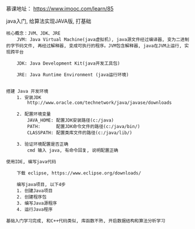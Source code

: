 慕课地址：
    https://www.imooc.com/learn/85

java入门, 给算法实现JAVA版, 打基础

    核心概念：JVM、JDK、JRE
        JVM: Java Virtual Machine(java虚拟机), java源文件经过编译器, 变为二进制的字节码文件, 再经过解释器, 变成可执行的程序。JVM包含解释器, java在JVM上运行, 实现跨平台

        JDK: Java Development Kit(java开发工具包)

        JRE: Java Runtime Environment (java运行环境)


    搭建 Java 开发环境
        1. 安装JDK
            http://www.oracle.com/technetwork/java/javase/downloads

        2. 配置环境变量
            JAVA_HOME: 配置JDK安装路径(c:/java)
            PATH:      配置JDK命令文件的路径(c:/java/bin/)
            CLASSPATH: 配置类库文件的路径(c:/java/lib/)

        3. 验证环境配置是否正确
            cmd 输入 java, 有命令回复, 说明配置正确

    使用IDE, 编写java代码

        下载 eclipse, https://www.eclipse.org/downloads/

        编写java项目, 以下4步
        1. 创建Java项目
        2. 创建程序包
        3. 编写Java源程序
        4. 运行Java程序

    基础入门学习完成, 和C++代码类似, 库函数不熟, 开启数据结构和算法分析学习

